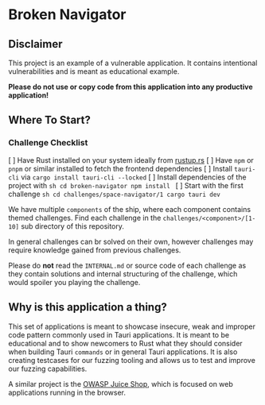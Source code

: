 # Broken Navigator

## Disclaimer

This project is an example of a vulnerable application. It contains intentional
vulnerabilities and is meant as educational example.

**Please do not use or copy code from this application into any productive application!**

## Where To Start?

 ### Challenge Checklist

[ ] Have Rust installed on your system ideally from [rustup.rs](https://rustup.rs)
[ ] Have `npm` or `pnpm` or similar installed to fetch the frontend dependencies
[ ] Install `tauri-cli` via `cargo install tauri-cli --locked`
[ ] Install dependencies of the project with 
    ```sh
    cd broken-navigator
    npm install
    ```
[ ] Start with the first challenge 
    ```sh
    cd challenges/space-navigator/1
    cargo tauri dev
    ```

We have multiple `components` of the ship, where each component contains themed challenges.
Find each challenge in the `challenges/<component>/[1-10]` sub directory of this repository.

In general challenges can br solved on their own, however challenges may require knowledge gained from previous challenges.

Please do **not** read the `INTERNAL.md` or source code of each challenge as they contain
solutions and internal structuring of the challenge, which would spoiler you playing the challenge.


## Why is this application a thing?

This set of applications is meant to showcase insecure, weak and improper code pattern commonly used in Tauri applications.
It is meant to be educational and to show newcomers to Rust what they should consider when building
Tauri `commands` or in general Tauri applications. It is also creating testcases for our fuzzing tooling and allows us to
test and improve our fuzzing capabilities.

A similar project is the [OWASP Juice Shop](https://owasp.org/www-project-juice-shop/), which is focused on web applications running
in the browser.

